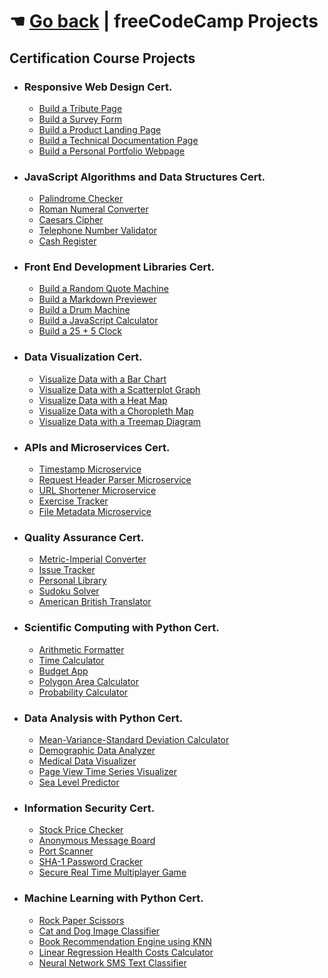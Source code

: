 # &#9754; [Go back](https://mikekamilos.github.io/) | freeCodeCamp Projects
## Certification Course Projects

* ### Responsive Web Design Cert.
  * [Build a Tribute Page](https://mikekamilos.github.io/free-code-camp/fcc1-resdes/tribute-page/index.html)
  * [Build a Survey Form](https://mikekamilos.github.io/free-code-camp/fcc1-resdes/survey-form/index.html)
  * [Build a Product Landing Page](https://mikekamilos.github.io/free-code-camp/fcc1-resdes/product-landing-page/index.html)
  * [Build a Technical Documentation Page](https://mikekamilos.github.io/free-code-camp/fcc1-resdes/technical-documentation-page/index.html)
  * [Build a Personal Portfolio Webpage](https://mikekamilos.github.io/free-code-camp/fcc1-resdes/personal-portfolio-webpage/index.html)
* ### JavaScript Algorithms and Data Structures Cert.
  * [Palindrome Checker](#)
  * [Roman Numeral Converter](#)
  * [Caesars Cipher](#)
  * [Telephone Number Validator](#)
  * [Cash Register](#)
* ### Front End Development Libraries Cert.
  * [Build a Random Quote Machine](#)
  * [Build a Markdown Previewer](#)
  * [Build a Drum Machine](#)
  * [Build a JavaScript Calculator](#)
  * [Build a 25 + 5 Clock](#)
* ### Data Visualization Cert.
  * [Visualize Data with a Bar Chart](#)
  * [Visualize Data with a Scatterplot Graph](#)
  * [Visualize Data with a Heat Map](#)
  * [Visualize Data with a Choropleth Map](#)
  * [Visualize Data with a Treemap Diagram](#)
* ### APIs and Microservices Cert.
  * [Timestamp Microservice](#)
  * [Request Header Parser Microservice](#)
  * [URL Shortener Microservice](#)
  * [Exercise Tracker](#)
  * [File Metadata Microservice](#)
* ### Quality Assurance Cert.
  * [Metric-Imperial Converter](#)
  * [Issue Tracker](#)
  * [Personal Library](#)
  * [Sudoku Solver](#)
  * [American British Translator](#)
* ### Scientific Computing with Python Cert.
  * [Arithmetic Formatter](#)
  * [Time Calculator](#)
  * [Budget App](#)
  * [Polygon Area Calculator](#)
  * [Probability Calculator](#)
* ### Data Analysis with Python Cert.
  * [Mean-Variance-Standard Deviation Calculator](#)
  * [Demographic Data Analyzer](#)
  * [Medical Data Visualizer](#)
  * [Page View Time Series Visualizer](#)
  * [Sea Level Predictor](#)
* ### Information Security Cert.
  * [Stock Price Checker](#)
  * [Anonymous Message Board](#)
  * [Port Scanner](#)
  * [SHA-1 Password Cracker](#)
  * [Secure Real Time Multiplayer Game](#)
* ### Machine Learning with Python Cert.
  * [Rock Paper Scissors](#)
  * [Cat and Dog Image Classifier](#)
  * [Book Recommendation Engine using KNN](#)
  * [Linear Regression Health Costs Calculator](#)
  * [Neural Network SMS Text Classifier](#)
